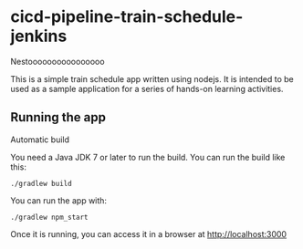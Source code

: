 # cicd-pipeline-train-schedule-jenkins

Nestoooooooooooooooo

This is a simple train schedule app written using nodejs. It is intended to be used as a sample application for a series of hands-on learning activities.

## Running the app

Automatic build

You need a Java JDK 7 or later to run the build. You can run the build like this:

    ./gradlew build

You can run the app with:

    ./gradlew npm_start

Once it is running, you can access it in a browser at [http://localhost:3000](http://localhost:3000)
